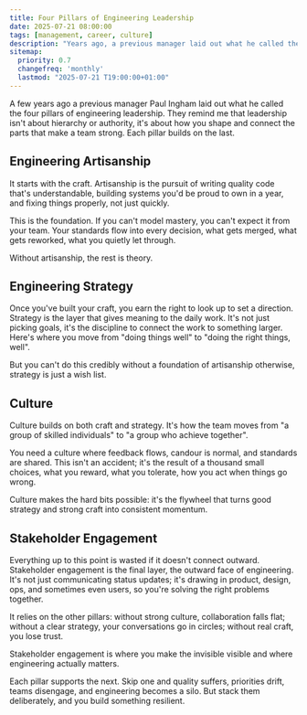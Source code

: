 ```yaml
---
title: Four Pillars of Engineering Leadership
date: 2025-07-21 08:00:00
tags: [management, career, culture]
description: "Years ago, a previous manager laid out what he called the four pillars of engineering leadership. I keep returning to them because they're straightforward, but never simplistic. They remind me that leadership isn't about hierarchy or authority, it's about how you shape and connect the parts that make a team strong. Each pillar builds on the last; miss one, and the whole structure loses its balance."
sitemap:
  priority: 0.7
  changefreq: 'monthly'
  lastmod: "2025-07-21 T19:00:00+01:00"
---
```


A few years ago a previous manager Paul Ingham laid out what he called the four pillars of engineering leadership. They remind me that leadership isn't about hierarchy or authority, it's about how you shape and connect the parts that make a team strong. Each pillar builds on the last.

## Engineering Artisanship

It starts with the craft. Artisanship is the pursuit of writing quality code that's understandable, building systems you'd be proud to own in a year, and fixing things properly, not just quickly.

This is the foundation. If you can't model mastery, you can't expect it from your team. Your standards flow into every decision, what gets merged, what gets reworked, what you quietly let through.

Without artisanship, the rest is theory.

## Engineering Strategy

Once you've built your craft, you earn the right to look up to set a direction. Strategy is the layer that gives meaning to the daily work. It's not just picking goals, it's the discipline to connect the work to something larger.
Here's where you move from "doing things well" to "doing the right things, well".

But you can't do this credibly without a foundation of artisanship otherwise, strategy is just a wish list.

## Culture

Culture builds on both craft and strategy. It's how the team moves from "a group of skilled individuals" to "a group who achieve together". 

You need a culture where feedback flows, candour is normal, and standards are shared.
This isn't an accident; it's the result of a thousand small choices, what you reward, what you tolerate, how you act when things go wrong.

Culture makes the hard bits possible: it's the flywheel that turns good strategy and strong craft into consistent momentum.

## Stakeholder Engagement

Everything up to this point is wasted if it doesn't connect outward. Stakeholder engagement is the final layer, the outward face of engineering. It's not just communicating status updates; it's drawing in product, design, ops, and sometimes even users, so you're solving the right problems together.

It relies on the other pillars: without strong culture, collaboration falls flat; without a clear strategy, your conversations go in circles; without real craft, you lose trust.

Stakeholder engagement is where you make the invisible visible and where engineering actually matters.

Each pillar supports the next. Skip one and quality suffers, priorities drift, teams disengage, and engineering becomes a silo. But stack them deliberately, and you build something resilient.
